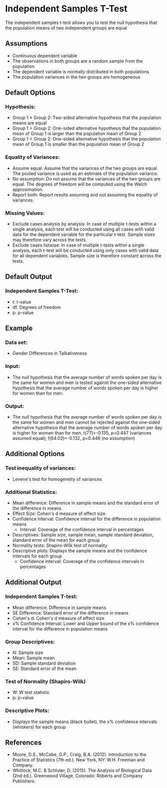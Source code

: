 Independent Samples T-Test
==========================

The independent samples t-test allows you to test the null hypothesis that the population means of two independent groups are equal

Assumptions
-----------
- Continuous dependent variable
- The observations in both groups are a random sample from the population
- The dependent variable is normally distributed in both populations
- The population variances in the two groups are homogeneous

Default Options
-------
### Hypothesis:
- Group 1 &ne; Group 2: Two-sided alternative hypothesis that the population means are equal
- Group 1 &gt; Group 2: One-sided alternative hypothesis that the population mean of Group 1 is larger than the population mean of Group 2
- Group 1 &lt; Group 2: One-sided alternative hypothesis that the population mean of Group 1 is smaller than the population mean of Group 2

### Equality of Variances:
- Assume equal: Assume that the variances of the two groups are equal. The pooled variance is used as an estimate of the population variance.
- No assumption: Do not assume that the variances of the two groups are equal. The degrees of freedom will be computed using the Welch approximation.
- Report both: Report results assuming and not assuming the equality of variances.

### Missing Values:
 - Exclude cases analysis by analysis: In case of multiple t-tests within a single analysis, each test will be conducted using all cases with valid data for the dependent variable for the particular t-test. 
 Sample sizes may therefore vary across the tests.
 - Exclude cases listwise: In case of multiple t-tests within a single analysis, each t-test will be conducted using only cases with valid data for all dependent variables. Sample size is therefore constant across the tests. 
 
Default Output
-------

### Independent Samples T-Test:
- t: t-value
- df: Degrees of freedom
- p: p-value

Example
-------
### Data set: 
- Gender Differences in Talkativeness

### Input: 
- The null hypothesis that the average number of words spoken per day is the same for women and men is tested against the one-sided alternative hypothesis that the average 
number of words spoken per day is higher for women than for men.

### Output: 
- The null hypothesis that the average number of words spoken per day is the same for women and men cannot be rejected against the one-sided alternative hypothesis that the average 
number of words spoken per day is higher for women than for men, t(77)=-0.135, p=0.447 (variances assumed equal); t(64.02)=-0.132, p=0.448 (no assumption)

Additional Options
-------

### Test inequality of variances:
- Levene's test for homogeneity of variances

### Additional Statistics:
- Mean difference: Difference in sample means and the standard error of the difference in means
- Effect Size: Cohen's d measure of effect size
- Confidence interval: Confidence interval for the difference in population means
  - Interval: Coverage of the confidence interval in percentages
- Descriptives: Sample size, sample mean, sample standard deviation, standard error of the mean for each group
- Normality tests: Shapiro-Wilk test of normality
- Descriptive plots: Displays the sample means and the confidence intervals for each group
  - Confidence interval: Coverage of the confidence intervals in percentages

Additional Output
-------

### Independent Samples T-test:
- Mean difference: Difference in sample means
- SE Difference: Standard error of the difference in means
- Cohen's d: Cohen's d measure of effect size
- x% Confidence Interval: Lower and Upper bound of the x% confidence interval for the difference in population means

### Group Descriptives:
- N: Sample size
- Mean: Sample mean
- SD: Sample standard deviation
- SE: Standard error of the mean

### Test of Normality (Shapiro-Wilk)
- W: W test statistic
- p: p-value

### Descriptive Plots: 
- Displays the sample means (black bullet), the x% confidence intervals (whiskers) for each group

References
-------
 - Moore, D.S., McCabe, G.P., Craig, B.A. (2012). Introduction to the Practice of Statistics (7th ed.). New York, NY: W.H. Freeman and Company.
 - Whitlock, M.C. & Schluter, D. (2015). The Analysis of Biological Data (2nd ed.). Greenwood Village, Colorado: Roberts and Company Publishers.

